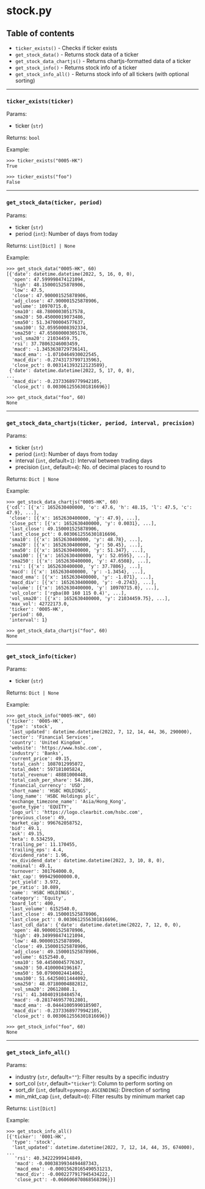 # stock.py
## Table of contents
- `ticker_exists()` - Checks if ticker exists
- `get_stock_data()` - Returns stock data of a ticker
- `get_stock_data_chartjs()` - Returns chartjs-formatted data of a ticker
- `get_stock_info()` - Returns stock info of a ticker
- `get_stock_info_all()` - Returns stock info of all tickers (with optional sorting)

---
### `ticker_exists(ticker)`
Params:
* ticker (`str`)

Returns: `bool`

Example:
```
>>> ticker_exists("0005-HK")
True

>>> ticker_exists("foo")
False
```

---
### `get_stock_data(ticker, period)`
Params:
* ticker (`str`)
* period (`int`): Number of days from today

Returns: `List[Dict] | None`

Example:
```
>>> get_stock_data("0005-HK", 60)
[{'date': datetime.datetime(2022, 5, 16, 0, 0),
  'open': 47.599998474121094,
  'high': 48.150001525878906,
  'low': 47.5,
  'close': 47.900001525878906,
  'adj_close': 47.900001525878906,
  'volume': 10970715.0,
  'sma10': 48.78000030517578,
  'sma20': 50.45000019073486,
  'sma50': 51.34700004577637,
  'sma100': 52.05950008392334,
  'sma250': 47.65080000305176,
  'vol_sma20': 21034459.75,
  'rsi': 37.78063246003459,
  'macd': -1.3453638729736141,
  'macd_ema': -1.0710464930022545,
  'macd_div': -0.27431737997135963,
  'close_pct': 0.003141393212123589},
 {'date': datetime.datetime(2022, 5, 17, 0, 0),
...
  'macd_div': -0.23733689779942105,
  'close_pct': 0.0030612556301816696}]

>>> get_stock_data("foo", 60)
None
```

---
### `get_stock_data_chartjs(ticker, period, interval, precision)`
Params:
* ticker (`str`)
* period (`int`): Number of days from today
* interval (`int`, default=`1`): Interval between trading days
* precision (`int`, default=`4`): No. of decimal places to round to

Returns: `Dict | None`

Example:
```
>>> get_stock_data_chartjs("0005-HK", 60)
{'cdl': [{'x': 1652630400000, 'o': 47.6, 'h': 48.15, 'l': 47.5, 'c': 47.9}, ...],
 'close': [{'x': 1652630400000, 'y': 47.9}, ...],
 'close_pct': [{'x': 1652630400000, 'y': 0.0031}, ...],
 'last_close': 49.150001525878906,
 'last_close_pct': 0.0030612556301816696,
 'sma10': [{'x': 1652630400000, 'y': 48.78}, ...],
 'sma20': [{'x': 1652630400000, 'y': 50.45}, ...],
 'sma50': [{'x': 1652630400000, 'y': 51.347}, ...],
 'sma100': [{'x': 1652630400000, 'y': 52.0595}, ...],
 'sma250': [{'x': 1652630400000, 'y': 47.6508}, ...],
 'rsi': [{'x': 1652630400000, 'y': 37.7806}, ...],
 'macd': [{'x': 1652630400000, 'y': -1.3454}, ...],
 'macd_ema': [{'x': 1652630400000, 'y': -1.071}, ...],
 'macd_div': [{'x': 1652630400000, 'y': -0.2743}, ...],
 'volume': [{'x': 1652630400000, 'y': 10970715.0}, ...],
 'vol_color': ['rgba(80 160 115 0.4)', ...],
 'vol_sma20': [{'x': 1652630400000, 'y': 21034459.75}, ...],
 'max_vol': 42722173.0,
 'ticker': '0005-HK',
 'period': 60,
 'interval': 1}

>>> get_stock_data_chartjs("foo", 60)
None
```

---
### `get_stock_info(ticker)`
Params:
* ticker (`str`)

Returns: `Dict | None`

Example:
```
>>> get_stock_info("0005-HK", 60)
{'ticker': '0005-HK',
 'type': 'stock',
 'last_updated': datetime.datetime(2022, 7, 12, 14, 44, 36, 290000),
 'sector': 'Financial Services',
 'country': 'United Kingdom',
 'website': 'https://www.hsbc.com',
 'industry': 'Banks',
 'current_price': 49.15,
 'total_cash': 1087012995072,
 'total_debt': 597181005824,
 'total_revenue': 48881000448,
 'total_cash_per_share': 54.286,
 'financial_currency': 'USD',
 'short_name': 'HSBC HOLDINGS',
 'long_name': 'HSBC Holdings plc',
 'exchange_timezone_name': 'Asia/Hong_Kong',
 'quote_type': 'EQUITY',
 'logo_url': 'https://logo.clearbit.com/hsbc.com',
 'previous_close': 49,
 'market_cap': 996762058752,
 'bid': 49.1,
 'ask': 49.15,
 'beta': 0.534259,
 'trailing_pe': 11.170455,
 'trailing_eps': 4.4,
 'dividend_rate': 1.96,
 'ex_dividend_date': datetime.datetime(2022, 3, 10, 8, 0),
 'nominal': 49.1,
 'turnover': 301764000.0,
 'mkt_cap': 999429000000.0,
 'pct_yield': 3.972,
 'pe_ratio': 10.089,
 'name': 'HSBC HOLDINGS',
 'category': 'Equity',
 'board_lot': 400,
 'last_volume': 6152540.0,
 'last_close': 49.150001525878906,
 'last_close_pct': 0.0030612556301816696,
 'last_cdl_data': {'date': datetime.datetime(2022, 7, 12, 0, 0),
  'open': 48.900001525878906,
  'high': 49.349998474121094,
  'low': 48.900001525878906,
  'close': 49.150001525878906,
  'adj_close': 49.150001525878906,
  'volume': 6152540.0,
  'sma10': 50.44500045776367,
  'sma20': 50.4100004196167,
  'sma50': 50.07900024414062,
  'sma100': 51.64250011444092,
  'sma250': 48.07180004882812,
  'vol_sma20': 20612808.1,
  'rsi': 41.340401918484574,
  'macd': -0.2817469577012801,
  'macd_ema': -0.04441005990185907,
  'macd_div': -0.23733689779942105,
  'close_pct': 0.0030612556301816696}}

>>> get_stock_info("foo", 60)
None
```

---
### `get_stock_info_all()`
Params:
* industry (`str`, default=`""`): Filter results by a specific industry
* sort_col (`str`, default=`"ticker"`): Column to perform sorting on
* sort_dir (`int`, default=`pymongo.ASCENDING`): Direction of sorting
* min_mkt_cap (`int`, default=`0`): Filter results by minimum market cap

Returns: `List[Dict]`

Example:
```
>>> get_stock_info_all()
[{'ticker': '0001-HK',
  'type': 'stock',
  'last_updated': datetime.datetime(2022, 7, 12, 14, 44, 35, 674000),
...
   'rsi': 40.34222999414849,
   'macd': -0.0003839934494487343,
   'macd_ema': -0.00015620165490531213,
   'macd_div': -0.0002277917945434222,
   'close_pct': -0.060606070868568396}}]
```